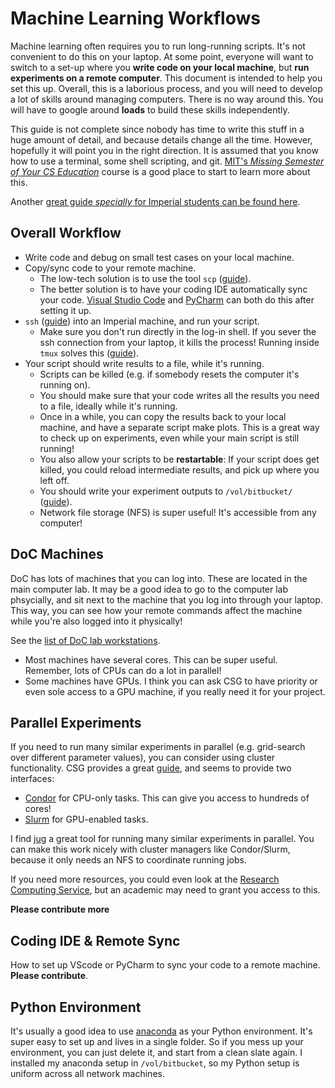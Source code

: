 # Machine Learning Workflows
Machine learning often requires you to run long-running scripts. It's not convenient to do this on your laptop. At some point, everyone will want to switch to a set-up where you **write code on your local machine**, but **run experiments on a remote computer**. This document is intended to help you set this up. Overall, this is a laborious process, and you will need to develop a lot of skills around managing computers. There is no way around this. You will have to google around **loads** to build these skills independently.

This guide is not complete since nobody has time to write this stuff in a huge amount of detail, and because details change all the time. However, hopefully it will point you in the right direction. It is assumed that you know how to use a terminal, some shell scripting, and git. [MIT's _Missing Semester of Your CS Education_](https://missing.csail.mit.edu) course is a good place to start to learn more about this.

Another [great guide *specially* for Imperial students can be found here](https://www.doc.ic.ac.uk/~nuric/teaching/remote-working-for-imperial-computing-students.html).

## Overall Workflow
- Write code and debug on small test cases on your local machine.
- Copy/sync code to your remote machine.
  - The low-tech solution is to use the tool `scp` ([guide](https://www.imperial.ac.uk/computing/people/csg/guides/file-storage/scp/)).
  - The better solution is to have your coding IDE automatically sync your code. [Visual Studio Code](https://code.visualstudio.com) and [PyCharm](https://www.jetbrains.com/pycharm/) can both do this after setting it up.
- `ssh` ([guide](https://www.imperial.ac.uk/computing/people/csg/guides/remote-access/ssh/)) into an Imperial machine, and run your script.
  - Make sure you don't run directly in the log-in shell. If you sever the ssh connection from your laptop, it kills the process! Running inside `tmux` solves this ([guide](https://missing.csail.mit.edu/2020/command-line/)).
- Your script should write results to a file, while it's running.
  - Scripts can be killed (e.g. if somebody resets the computer it's running on).
  - You should make sure that your code writes all the results you need to a file, ideally while it's running.
  - Once in a while, you can copy the results back to your local machine, and have a separate script make plots. This is a great way to check up on experiments, even while your main script is still running!
  - You also allow your scripts to be **restartable**: If your script does get killed, you could reload intermediate results, and pick up where you left off.
  - You should write your experiment outputs to `/vol/bitbucket/` ([guide](https://www.imperial.ac.uk/computing/csg/guides/file-storage/quota/)).
  - Network file storage (NFS) is super useful! It's accessible from any computer!

## DoC Machines
DoC has lots of machines that you can log into. These are located in the main computer lab. It may be a good idea to go to the computer lab phsycially, and sit next to the machine that you log into through your laptop. This way, you can see how your remote commands affect the machine while you're also logged into it physically!

See the [list of DoC lab workstations](https://www.imperial.ac.uk/computing/csg/facilities/lab/workstations/).
- Most machines have several cores. This can be super useful. Remember, lots of CPUs can do a lot in parallel!
- Some machines have GPUs. I think you can ask CSG to have priority or even sole access to a GPU machine, if you really need it for your project.

## Parallel Experiments
If you need to run many similar experiments in parallel (e.g. grid-search over different parameter values), you can consider using cluster functionality. CSG provides a great [guide](https://www.imperial.ac.uk/computing/people/csg/services/hpc/), and seems to provide two interfaces:
- [Condor](https://www.imperial.ac.uk/computing/people/csg/services/hpc/condor/) for CPU-only tasks. This can give you access to hundreds of cores!
- [Slurm](https://www.imperial.ac.uk/computing/people/csg/guides/hpcomputing/gpucluster/) for GPU-enabled tasks.

I find [jug](https://jug.readthedocs.io/en/latest/) a great tool for running many similar experiments in parallel. You can make this work nicely with cluster managers like Condor/Slurm, because it only needs an NFS to coordinate running jobs.

If you need more resources, you could even look at the [Research Computing Service](https://www.imperial.ac.uk/admin-services/ict/self-service/research-support/rcs/), but an academic may need to grant you access to this.

**Please contribute more**

## Coding IDE & Remote Sync
How to set up VScode or PyCharm to sync your code to a remote machine. **Please contribute**.

## Python Environment
It's usually a good idea to use [anaconda](https://www.anaconda.com) as your Python environment. It's super easy to set up and lives in a single folder. So if you mess up your environment, you can just delete it, and start from a clean slate again. I installed my anaconda setup in `/vol/bitbucket`, so my Python setup is uniform across all network machines.

